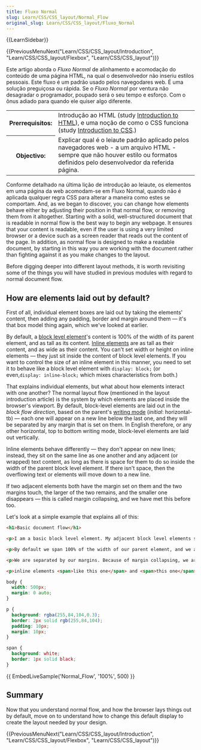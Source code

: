 ```yaml
---
title: Fluxo Normal
slug: Learn/CSS/CSS_layout/Normal_Flow
original_slug: Learn/CSS/CSS_layout/Fluxo_Normal
---
```


{{LearnSidebar}}

{{PreviousMenuNext("Learn/CSS/CSS_layout/Introduction", "Learn/CSS/CSS_layout/Flexbox", "Learn/CSS/CSS_layout")}}

Este artigo aborda o _Fluxo Normal_ de alinhamento e acomodação do conteúdo de uma página HTML, na qual o desenvolvedor não inseriu estilos pessoais. Este fluxo é um padrão usado pelos navegodares web. É uma solução preguiçosa ou rápida. Se o _Fluxo Normal_ por ventura não desagradar o programador, poupado será o seu tempo e esforço. Com o ônus adiado para quando ele quiser algo diferente.

<table class="learn-box standard-table">
  <tbody>
    <tr>
      <th scope="row">Prerrequisitos:</th>
      <td>
        Introdução ao HTML (study
        <a href="/en-US/docs/Learn/HTML/Introduction_to_HTML"
          >Introduction to HTML</a
        >), e uma noção de como o CSS funciona (study
        <a href="/en-US/docs/Learn/CSS/Introduction_to_CSS"
          >Introduction to CSS</a
        >.)
      </td>
    </tr>
    <tr>
      <th scope="row">Objectivo:</th>
      <td>
        Explicar qual é o leiaute padrão aplicado pelos navegadores web - a um
        arquivo HTML - sempre que não houver estilo ou formatos definidos pelo
        desenvolvedor da referida página.
      </td>
    </tr>
  </tbody>
</table>

Conforme detalhado na última lição de introdução ao leiaute, os elementos em uma página da web acomodam-se em Fluxo Normal, quando não é aplicada qualquer regra CSS para alterar a maneira como estes se comportam. And, as we began to discover, you can change how elements behave either by adjusting their position in that normal flow, or removing them from it altogether. Starting with a solid, well-structured document that is readable in normal flow is the best way to begin any webpage. It ensures that your content is readable, even if the user is using a very limited browser or a device such as a screen reader that reads out the content of the page. In addition, as normal flow is designed to make a readable document, by starting in this way you are working with the document rather than fighting against it as you make changes to the layout.

Before digging deeper into different layout methods, it is worth revisiting some of the things you will have studied in previous modules with regard to normal document flow.

## How are elements laid out by default?

First of all, individual element boxes are laid out by taking the elements' content, then adding any padding, border and margin around them — it's that box model thing again, which we've looked at earlier.

By default, a [block level element](/pt-BR/docs/Web/HTML/Block-level_elements)'s content is 100% of the width of its parent element, and as tall as its content. [Inline elements](/pt-BR/docs/Web/HTML/Inline_elements) are as tall as their content, and as wide as their content. You can't set width or height on inline elements — they just sit inside the content of block level elements. If you want to control the size of an inline element in this manner, you need to set it to behave like a block level element with `display: block;` (or even,`display: inline-block;` which mixes characteristics from both.)

That explains individual elements, but what about how elements interact with one another? The normal layout flow (mentioned in the layout introduction article) is the system by which elements are placed inside the browser's viewport. By default, block-level elements are laid out in the _block flow direction_, based on the parent's [writing mode](/pt-BR/docs/Web/CSS/writing-mode) (_initial_: horizontal-tb) — each one will appear on a new line below the last one, and they will be separated by any margin that is set on them. In English therefore, or any other horizontal, top to bottom writing mode, block-level elements are laid out vertically.

Inline elements behave differently — they don't appear on new lines; instead, they sit on the same line as one another and any adjacent (or wrapped) text content, as long as there is space for them to do so inside the width of the parent block level element. If there isn't space, then the overflowing text or elements will move down to a new line.

If two adjacent elements both have the margin set on them and the two margins touch, the larger of the two remains, and the smaller one disappears — this is called margin collapsing, and we have met this before too.

Let's look at a simple example that explains all of this:

```html
<h1>Basic document flow</h1>

<p>I am a basic block level element. My adjacent block level elements sit on new lines below me.</p>

<p>By default we span 100% of the width of our parent element, and we are as tall as our child content. Our total width and height is our content + padding + border width/height.</p>

<p>We are separated by our margins. Because of margin collapsing, we are separated by the width of one of our margins, not both.</p>

<p>inline elements <span>like this one</span> and <span>this one</span> sit on the same line as one another, and adjacent text nodes, if there is space on the same line. Overflowing inline elements will <span>wrap onto a new line if possible (like this one containing text)</span>, or just go on to a new line if not, much like this image will do: <img src="long.jpg"></p>
```

```css
body {
  width: 500px;
  margin: 0 auto;
}

p {
  background: rgba(255,84,104,0.3);
  border: 2px solid rgb(255,84,104);
  padding: 10px;
  margin: 10px;
}

span {
  background: white;
  border: 1px solid black;
}
```

{{ EmbedLiveSample('Normal_Flow', '100%', 500) }}

## Summary

Now that you understand normal flow, and how the browser lays things out by default, move on to understand how to change this default display to create the layout needed by your design.

{{PreviousMenuNext("Learn/CSS/CSS_layout/Introduction", "Learn/CSS/CSS_layout/Flexbox", "Learn/CSS/CSS_layout")}}

